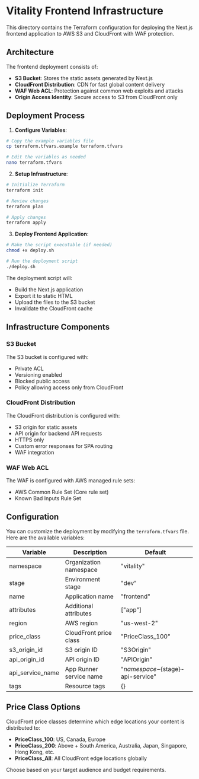 # Vitality Frontend Infrastructure

This directory contains the Terraform configuration for deploying the Next.js frontend application to AWS S3 and CloudFront with WAF protection.

## Architecture

The frontend deployment consists of:

- **S3 Bucket**: Stores the static assets generated by Next.js
- **CloudFront Distribution**: CDN for fast global content delivery
- **WAF Web ACL**: Protection against common web exploits and attacks
- **Origin Access Identity**: Secure access to S3 from CloudFront only

## Deployment Process

1. **Configure Variables**:

```bash
# Copy the example variables file
cp terraform.tfvars.example terraform.tfvars

# Edit the variables as needed
nano terraform.tfvars
```

2. **Setup Infrastructure**:

```bash
# Initialize Terraform
terraform init

# Review changes
terraform plan

# Apply changes
terraform apply
```

3. **Deploy Frontend Application**:

```bash
# Make the script executable (if needed)
chmod +x deploy.sh

# Run the deployment script
./deploy.sh
```

The deployment script will:
- Build the Next.js application
- Export it to static HTML
- Upload the files to the S3 bucket
- Invalidate the CloudFront cache

## Infrastructure Components

### S3 Bucket

The S3 bucket is configured with:
- Private ACL
- Versioning enabled
- Blocked public access
- Policy allowing access only from CloudFront

### CloudFront Distribution

The CloudFront distribution is configured with:
- S3 origin for static assets
- API origin for backend API requests
- HTTPS only
- Custom error responses for SPA routing
- WAF integration

### WAF Web ACL

The WAF is configured with AWS managed rule sets:
- AWS Common Rule Set (Core rule set)
- Known Bad Inputs Rule Set

## Configuration

You can customize the deployment by modifying the `terraform.tfvars` file. Here are the available variables:

| Variable | Description | Default |
|----------|-------------|---------|
| namespace | Organization namespace | "vitality" |
| stage | Environment stage | "dev" |
| name | Application name | "frontend" |
| attributes | Additional attributes | ["app"] |
| region | AWS region | "us-west-2" |
| price_class | CloudFront price class | "PriceClass_100" |
| s3_origin_id | S3 origin ID | "S3Origin" |
| api_origin_id | API origin ID | "APIOrigin" |
| api_service_name | App Runner service name | "${namespace}-${stage}-api-service" |
| tags | Resource tags | {} |

## Price Class Options

CloudFront price classes determine which edge locations your content is distributed to:

- **PriceClass_100**: US, Canada, Europe
- **PriceClass_200**: Above + South America, Australia, Japan, Singapore, Hong Kong, etc.
- **PriceClass_All**: All CloudFront edge locations globally

Choose based on your target audience and budget requirements. 